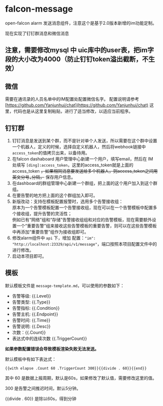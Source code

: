 # falcon-message

open-falcon alarm 发送消息组件，注意这个是基于2.0版本新增的im功能定制。

现在实现了钉钉群消息和微信消息

## 注意，需要修改mysql 中 uic库中的user表，把im字段的大小改为4000（防止钉钉token溢出截断，不生效）

## 微信

需要在通讯录的人员名单中的IM配置处配置微信名字。
配置说明请参考 [https://github.com/Yanjunhui/chat](https://github.com/Yanjunhui/chat) 这里，代码也是从这里复制粘贴，进行了适当修改，以适应当前程序。

## 钉钉群

1. 钉钉消息是发送到某个群，而不是针对单个人发送，所以需要在这个群中设置一个机器人，定义的时候，选择自定义机器人，然后将webhook链接中`access_token`的值拷贝出来，以备待用。
2. 在falcon dashaboard 用户管理中心新建一个用户，填写email，然后在 IM 处填写 `[ding]:access_token`，这里的access_token就是上面的access_token ~~，如果相同消息要发送给多个机器人，则access_token之间用英文分号`;`分隔，~~ 保存用户信息。    
3. 在dashboard的群组管理中心新建一个群组，把上面的这个用户加入到这个群组。
4. 在要告警的地方把上面的这个群组加入即可。
5. 新版改动：支持在模板配置报警时，选用多个告警接收组：  
    原本为一个告警模板配置一个告警接收组，现在可以在一个告警模板中配置多个接收组，提升告警的灵活性；  
    例如已有“网络”组和“存储”告警接收组组和对应的告警模板，现在需要额外设置一个“重要告警”组来接收这些告警模板的重要告警，则可以在这些告警模板中再添加“重要告警”组作为接收组即可。
5. 修改alarm组件中 `api` 下，增加 配置：`"im": "http://localhost:23329/api/v1/message"`，端口按照本项目配置文件中的进行修改。
6. 启动本项目即可。

## 模板

默认模板文件是 `message-template.md`，可以使用的参数如下：

- 告警等级: {{.Level}}
- 告警类型: {{.Type}}
- 告警指标: {{.Condition}}
- 告警主机: {{.Endpoint}}
- 告警时间: {{.Time}}
- 告警说明: {{.Desc}}
- 次数：{{.Count}}
- 表达式中的连续次数 {{.TriggerCount}}

**如果参数配置错误会导致模板渲染失败无法发送。**

默认模板中有如下表达式：

```text
{{with elapse .Count 60 .TriggerCount 300}}{{divide . 60}}{{end}}
```

其中 60 是数据上报周期，默认是60s，如果修改了默认值，需要修改这里的值。

300 是告警之间推迟时间，默认5分钟。

{{divide . 60}} 是除以60s，得到分钟